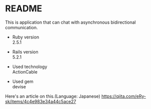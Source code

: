 # README

This is application that can chat with asynchronous bidirectional communication.

* Ruby version  
2.5.1

* Rails version  
5.2.1

* Used technology  
ActionCable

* Used gem  
devise

Here's an article on this.(Language: Japanese)
https://qiita.com/eRy-sk/items/4c4e983e34a44c5ace27

